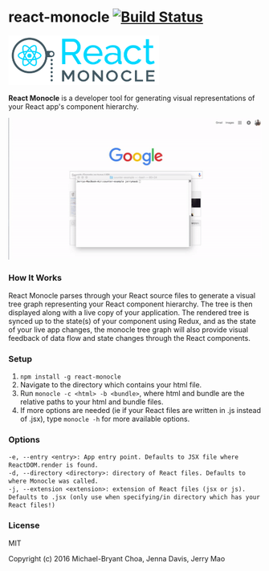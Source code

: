# react-monocle [![Build Status](https://travis-ci.org/team-gryff/react-monocle.svg?branch=master)](https://travis-ci.org/team-gryff/react-monocle)

<img src="react/assets/logo.png" width="300"/>

</br>

**React Monocle** is a developer tool for generating visual representations of your React app's component hierarchy.

<img src="demo.gif" width="600"/>

### How It Works
React Monocle parses through your React source files to generate a visual tree graph representing your React component hierarchy. 
The tree is then displayed along with a live copy of your application. 
The rendered tree is synced up to the state(s) of your component using Redux, and as the state of your live app changes, the monocle tree graph will also provide visual feedback of data flow and state changes through the React components.

### Setup
1. ```npm install -g react-monocle```
2. Navigate to the directory which contains your html file.
3. Run ```monocle -c <html> -b <bundle>```, where html and bundle are the relative paths to your html and bundle files.
4. If more options are needed (ie if your React files are written in .js instead of .jsx), type ```monocle -h``` for more available options.

### Options
```
-e, --entry <entry>: App entry point. Defaults to JSX file where ReactDOM.render is found.
-d, --directory <directory>: directory of React files. Defaults to where Monocle was called.
-j, --extension <extension>: extension of React files (jsx or js). Defaults to .jsx (only use when specifying/in directory which has your React files!)
```

### License
MIT

Copyright (c) 2016 Michael-Bryant Choa, Jenna Davis, Jerry Mao
